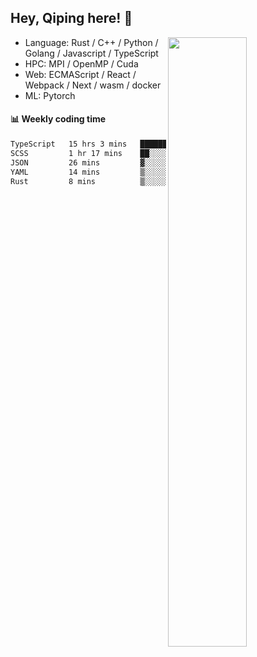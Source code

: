 

## Hey, Qiping here! :wave:

[<img align="right" width="50%" src="https://github-readme-stats.vercel.app/api?username=ppppqp&theme=dark&show_icons=true">](https://metrics.lecoq.io/ppppqp?template=classic)



-   Language: Rust / C++ / Python / Golang / Javascript / TypeScript
-   HPC: MPI / OpenMP / Cuda
-   Web: ECMAScript / React / Webpack / Next / wasm / docker
-   ML: Pytorch



#### :bar_chart: Weekly coding time

<!--START_SECTION:waka-->

```txt
TypeScript   15 hrs 3 mins   █████████████████████▓░░░   87.10 %
SCSS         1 hr 17 mins    ██░░░░░░░░░░░░░░░░░░░░░░░   07.48 %
JSON         26 mins         ▓░░░░░░░░░░░░░░░░░░░░░░░░   02.55 %
YAML         14 mins         ▒░░░░░░░░░░░░░░░░░░░░░░░░   01.37 %
Rust         8 mins          ▒░░░░░░░░░░░░░░░░░░░░░░░░   00.85 %
```

<!--END_SECTION:waka-->
